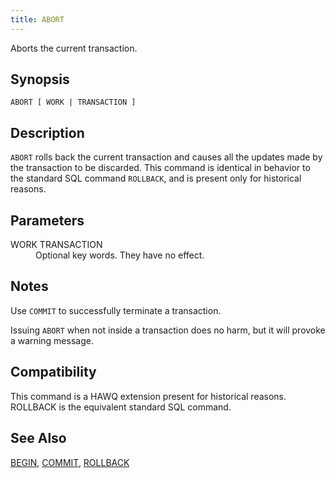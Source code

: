 ```yaml
---
title: ABORT
---
```


<!--
Licensed to the Apache Software Foundation (ASF) under one
or more contributor license agreements.  See the NOTICE file
distributed with this work for additional information
regarding copyright ownership.  The ASF licenses this file
to you under the Apache License, Version 2.0 (the
"License"); you may not use this file except in compliance
with the License.  You may obtain a copy of the License at

  http://www.apache.org/licenses/LICENSE-2.0

Unless required by applicable law or agreed to in writing,
software distributed under the License is distributed on an
"AS IS" BASIS, WITHOUT WARRANTIES OR CONDITIONS OF ANY
KIND, either express or implied.  See the License for the
specific language governing permissions and limitations
under the License.
-->

Aborts the current transaction.

## Synopsis<a id="synop"></a>

```pre
ABORT [ WORK | TRANSACTION ]
```

## Description<a id="abort__section3"></a>

`ABORT` rolls back the current transaction and causes all the updates made by the transaction to be discarded. This command is identical in behavior to the standard SQL command `ROLLBACK`, and is present only for historical reasons.

## Parameters<a id="abort__section4"></a>

<dt>WORK  
TRANSACTION  </dt>
<dd>Optional key words. They have no effect.</dd>

## Notes<a id="abort__section5"></a>

Use `COMMIT` to successfully terminate a transaction.

Issuing `ABORT` when not inside a transaction does no harm, but it will provoke a warning message.

## Compatibility<a id="compat"></a>

This command is a HAWQ extension present for historical reasons. ROLLBACK is the equivalent standard SQL command.

## See Also<a id="see"></a>

[BEGIN](BEGIN.html), [COMMIT](COMMIT.html), [ROLLBACK](ROLLBACK.html)


